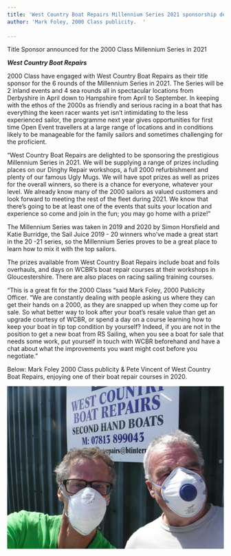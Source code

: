 ```yaml
---
title: 'West Country Boat Repairs Millennium Series 2021 sponsorship details announced. '
author: 'Mark Foley, 2000 Class publicity.  '

---
```

Title Sponsor announced for the 2000 Class Millennium Series in 2021

**_West Country Boat Repairs_**

2000 Class have engaged with West Country Boat Repairs as their title sponsor for the 6 rounds of the Millennium Series in 2021. The Series will be 2 inland events and 4 sea rounds all in spectacular locations from Derbyshire in April down to Hampshire from April to September. In keeping with the ethos of the 2000s as friendly and serious racing in a boat that has everything the keen racer wants yet isn’t intimidating to the less experienced sailor, the programme next year gives opportunities for first time Open Event travellers at a large range of locations and in conditions likely to be manageable for the family sailors and sometimes challenging for the proficient.

“West Country Boat Repairs are delighted to be sponsoring the prestigious Millennium Series in 2021. We will be supplying a range of prizes including places on our Dinghy Repair workshops, a full 2000 refurbishment and plenty of our famous Ugly Mugs. We will have spot prizes as well as prizes for the overall winners, so there is a chance for everyone, whatever your level. We already know many of the 2000 sailors as valued customers and look forward to meeting the rest of the fleet during 2021. We know that there’s going to be at least one of the events that suits your location and experience so come and join in the fun; you may go home with a prize!”

The Millennium Series was taken in 2019 and 2020 by Simon Horsfield and Katie Burridge, the Sail Juice 2019 - 20 winners who’ve made a great start in the 20 -21 series, so the Millennium Series proves to be a great place to learn how to mix it with the top sailors.

The prizes available from West Country Boat Repairs include boat and foils overhauls, and days on WCBR’s boat repair courses at their workshops in Gloucestershire. There are also places on racing sailing training courses.

“This is a great fit for the 2000 Class “said Mark Foley, 2000 Publicity Officer. “We are constantly dealing with people asking us where they can get their hands on a 2000, as they are snapped up when they come up for sale. So what better way to look after your boat’s resale value than get an upgrade courtesy of WCBR, or spend a day on a course learning how to keep your boat in tip top condition by yourself? Indeed, if you are not in the position to get a new boat from RS Sailing, when you see a boat for sale that needs some work, put yourself in touch with WCBR beforehand and have a chat about what the improvements you want might cost before you negotiate.”

Below: Mark Foley 2000 Class publicity & Pete Vincent of West Country Boat Repairs, enjoying one of their boat repair courses in 2020.  

![](/uploads/2020/12/25/2020-06-23_6546.JPG)